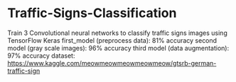 # Traffic-Signs-Classification
Train 3 Convolutional neural networks to classify traffic signs images using TensorFlow Keras
first_model (preprocess data): 81% accuracy
second model (gray scale images): 96% accuracy
third model (data augmentation): 97% accuracy
dataset: https://www.kaggle.com/meowmeowmeowmeowmeow/gtsrb-german-traffic-sign
